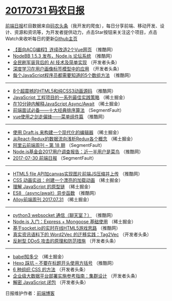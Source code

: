 # [20170731 码农日报](http://hao.caibaojian.com/date/2017/07/31)

[前端日报](http://caibaojian.com/c/news)栏目数据来自[码农头条](http://hao.caibaojian.com/)（我开发的爬虫），每日分享前端、移动开发、设计、资源和资讯等，为开发者提供动力，点击Star按钮来关注这个项目，点击Watch来收听每日的更新[Github主页](https://github.com/kujian/frontendDaily)
* [【面向ACG编程】连续改造2个Vue网页](http://hao.caibaojian.com/46111.html) （推酷网）
* [NodeBB 1.5.3 发布，Node.js 论坛系统](http://hao.caibaojian.com/46116.html) （推酷网）
* [全民刷军装背后的 AI 技术及简单实现](http://hao.caibaojian.com/46174.html) （开发者头条）
* [深度学习在用户画像标签模型中的应用](http://hao.caibaojian.com/46175.html) （开发者头条）
* [每个JavaScript程序员都需要知道的5个数组方法](http://hao.caibaojian.com/46113.html) （推酷网）

***
* [8个超震撼的HTML5和纯CSS3动画源码](http://hao.caibaojian.com/46114.html) （推酷网）
* [JavaScript 工程项目的一系列最佳实践策略](http://hao.caibaojian.com/46144.html) （稀土掘金）
* [在10分钟内解释JavaScript Async/Await](http://hao.caibaojian.com/46137.html) （稀土掘金）
* [前端面试必备——十大经典排序算法](http://hao.caibaojian.com/46085.html) （SegmentFault）
* [vue使用之剑走偏锋——菜单组件篇](http://hao.caibaojian.com/46110.html) （推酷网）

***
* [使用 Draft.js 来构建一个现代化的编辑器](http://hao.caibaojian.com/46132.html) （稀土掘金）
* [从React-Redux的数据流向浅析Redux各个概念](http://hao.caibaojian.com/46133.html) （稀土掘金）
* [阿里云前端周刊 &#8211; 第 18 期](http://hao.caibaojian.com/46090.html) （SegmentFault）
* [Node.js基金会2017用户调查报告：近一半用户是菜鸟](http://hao.caibaojian.com/46103.html) （推酷网）
* [2017-07-30 前端日报](http://hao.caibaojian.com/46093.html) （SegmentFault）

***
* [HTML5 file API加canvas实现图片前端JS压缩并上传](http://hao.caibaojian.com/46105.html) （推酷网）
* [CSS 动画实战：创建一个漂亮的加载动画](http://hao.caibaojian.com/46138.html) （稀土掘金）
* [理解 JavaScript 的原型链](http://hao.caibaojian.com/46128.html) （稀土掘金）
* [ES8 （async/await）异步函数](http://hao.caibaojian.com/46107.html) （推酷网）
* [Alloy前端周刊 2017.07.31](http://hao.caibaojian.com/46140.html) （稀土掘金）

***
* [python3 websocket 通信（聊天室？）](http://hao.caibaojian.com/46108.html) （推酷网）
* [Node.js 入门：Express + Mongoose 基础使用](http://hao.caibaojian.com/46141.html) （稀土掘金）
* [基于socket.io的实时在线HTML5游戏思路](http://hao.caibaojian.com/46112.html) （推酷网）
* [真实资讯语料下的 Word2Vec 的迁移实践：Tag2Vec](http://hao.caibaojian.com/46186.html) （开发者头条）
* [反射型 DDoS 攻击的原理和防范措施](http://hao.caibaojian.com/46176.html) （开发者头条）

***
* [babel知多少](http://hao.caibaojian.com/46135.html) （稀土掘金）
* [Hexo 踩坑 &#8211; 不要在标题开头使用方括号](http://hao.caibaojian.com/46115.html) （推酷网）
* [6 种组织 CSS 的方法](http://hao.caibaojian.com/46178.html) （开发者头条）
* [企业级大数据平台部署实施参考指南：集群设计](http://hao.caibaojian.com/46179.html) （开发者头条）
* [解密 JavaScript 闭包](http://hao.caibaojian.com/46169.html) （开发者头条）

日报维护作者：[前端博客](http://caibaojian.com/) 